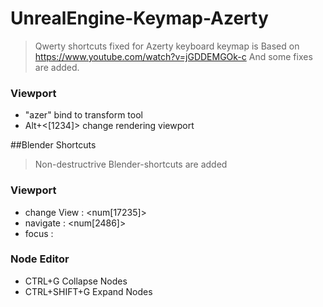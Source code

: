 # UnrealEngine-Keymap-Azerty

> Qwerty shortcuts fixed for Azerty keyboard
> keymap is Based on https://www.youtube.com/watch?v=jGDDEMGOk-c 
> And some fixes are added.


### Viewport

- "azer" bind to transform tool
- Alt+<[1234]> change rendering viewport

##Blender Shortcuts

> Non-destructrive Blender-shortcuts  are added

### Viewport

- change View : <num[17235]>  
- navigate : <num[2486]>  
- focus : <num dot>

### Node Editor

- CTRL+G Collapse Nodes
- CTRL+SHIFT+G Expand Nodes